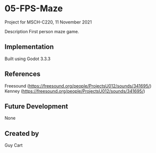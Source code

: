 # 05-FPS-Maze
Project for MSCH-C220, 11 November 2021

Description
First person maze game.

## Implementation
Built using Godot 3.3.3

## References
Freesound (https://freesound.org/people/ProjectsU012/sounds/341695/)
Kenney (https://freesound.org/people/ProjectsU012/sounds/341695/)

## Future Development
None

## Created by
Guy Cart
